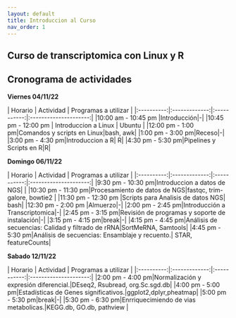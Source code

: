 ```yaml
---
layout: default
title: Introduccion al Curso
nav_order: 1
---
```


## Curso de transcriptomica con Linux y R

## Cronograma de actividades


**Viernes 04/11/22**

| Horario  |   Actividad | Programas a utilizar |
|:----------:|:-------------:|:-----------:|:---------------------:|
|10:00 am - 10:45 pm |Introducción|-|
|10:45 pm - 12:00 pm | Introduccion a Linux | Ubuntu |
|12:00 pm - 1:00 pm|Comandos y scripts en Linux|bash, awk|
|1:00 pm - 3:00 pm|Receso|-|
|3:00 pm - 4:30 pm|Introduccion a R| R|
|4:30 pm - 5:30 pm|Pipelines y Scripts en R|R|

**Domingo 06/11/22**

| Horario  |   Actividad | Programas a utilizar |
|:----------:|:-------------:|:-----------:|:---------------------:|
|9:30 pm - 10:30 pm|Introduccion a datos de NGS| |
|10:30 pm - 11:30 pm|Procesamiento de datos de NGS|fastqc, trim-galore, bowtie2 |
|11:30 pm - 12:30 pm |Scripts para Analisis de datos NGS| bash|
|12:30 pm - 2:00 pm |Almuerzo|-|
|2:00 pm - 2:45 pm|Introducción a Transcriptomica|-|
|2:45 pm - 3:15 pm|Revisión de programas y soporte de instalación|-|
|3:15 pm - 4:15 pm|break|-|
|4:15 pm - 4:45 pm|Análisis de secuencias: Calidad y filtrado de rRNA|SortMeRNA, Samtools|
|4:45 pm - 5:30 pm|Análisis de secuencias: Ensamblaje y recuento.| STAR, featureCounts|

**Sabado 12/11/22**

| Horario  |   Actividad | Programas a utilizar |
|:----------:|:-------------:|:-----------:|:---------------------:|
|2:00 pm - 4:00 pm|Normalización y expresión diferencial.|DEseq2, Rsubread, org.Sc.sgd.db|
|4:00 pm - 5:00 pm|Estadísticas de Genes significativos.|ggplot2,dplyr,pheatmap|
|5:00 pm - 5:30 pm|break|-|
|5:30 pm - 6:30 pm|Enrriquecimiendo de vias metabolicas.|KEGG.db, GO.db, pathview |

